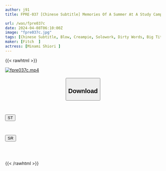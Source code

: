 ```yaml
---
author: j91
title: FPRE-037 [Chinese Subtitle] Memories Of A Summer At A Study Camp Where A Beautiful Instructor Who Spoke The Hakata Dialect Secretly Whispered To Me That I Was A Virgin And Had My Dick Fucked Shiori Minami

url: /was/fpre037c
date: 2024-04-08T06:10:00Z
image: "fpre037c.jpg"
tags: [Chinese Subtitle, Blow, Creampie, Solowork, Dirty Words, Big Tits, Slut	]
maker: [Fitch  ]
actress: [Minami Shiori ]
---
```



{{< rawhtml >}}

<div class="video" data-videoid="AQXVQJZXagsXrO0">
    <a href="javascript:;">
        <img src="/was/fpre037c/fpre037c.jpg" width="WIDTH" height="HEIGHT" alt="fpre037c.mp4" loading="lazy">
    </a>
</div>

<script type="text/javascript" src="https://j91.asia/asset/on-demand-st.js"></script>

<br>
  <link rel="stylesheet" href="https://j91.asia/asset/bs5.css">
  
  <center>
  <button class="btn btn-primary" type="button" data-bs-toggle="collapse" data-bs-target=".multi-collapse" aria-expanded="false" aria-controls="multiCollapseExample1 multiCollapseExample2"><h2>Download</h2></button></center>
</p>
<div class="row">
  <div class="col">
    <div class="collapse multi-collapse" id="multiCollapseExample1">
      <div class="card card-body">
	      	      <br>
<div class="buttons">  
<p><a href="https://streamtape.to/v/AQXVQJZXagsXrO0" target="_blank"><button class="btn-hover color-3"><i class="fa fa-download"></i> ST</button></a></p></div>
    </div>
  </div>
</div>
  <div class="col">
    <div class="collapse multi-collapse" id="multiCollapseExample2">
      <div class="card card-body">
	      <br>
<div class="buttons">
<p><a href="https://rubystm.com/f0dyawehhjf7" target="_blank"><button class="btn-hover color-9"><i class="fa fa-download"></i> SR</button></a></p></div>
<br><br>
      </div>
    </div>
  </div>
</div>

{{< /rawhtml >}}